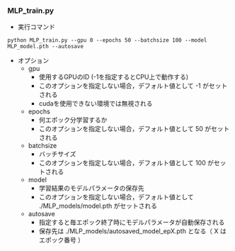 ### MLP_train.py

- 実行コマンド
```
python MLP_train.py --gpu 0 --epochs 50 --batchsize 100 --model MLP_model.pth --autosave
```
- オプション
  - gpu
    - 使用するGPUのID (-1を指定するとCPU上で動作する)
    - このオプションを指定しない場合，デフォルト値として -1 がセットされる
    - cudaを使用できない環境では無視される
  - epochs
    - 何エポック分学習するか
    - このオプションを指定しない場合，デフォルト値として 50 がセットされる
  - batchsize
    - バッチサイズ
    - このオプションを指定しない場合，デフォルト値として 100 がセットされる
  - model
    - 学習結果のモデルパラメータの保存先
    - このオプションを指定しない場合，デフォルト値として ./MLP_models/model.pth がセットされる
  - autosave
    - 指定すると毎エポック終了時にモデルパラメータが自動保存される
    - 保存先は ./MLP_models/autosaved_model_epX.pth となる（ X はエポック番号 ）
